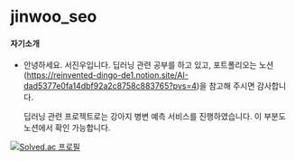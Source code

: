 # jinwoo_seo

#### 자기소개

* 안녕하세요. 서진우입니다.
  딥러닝 관련 공부를 하고 있고, 포트폴리오는 노션(https://reinvented-dingo-de1.notion.site/AI-dad5377e0fa14dbf92a2c8758c883765?pvs=4)을 참고해   주시면 감사합니다.

  딥러닝 관련 프로젝트로는 강아지 병변 예측 서비스를 진행하였습니다. 이 부분도 노션에서 확인 가능합니다.

[![Solved.ac
프로필](http://mazassumnida.wtf/api/generate_badge?boj={seoyc0824)](https://solved.ac/{seoyc0824})
